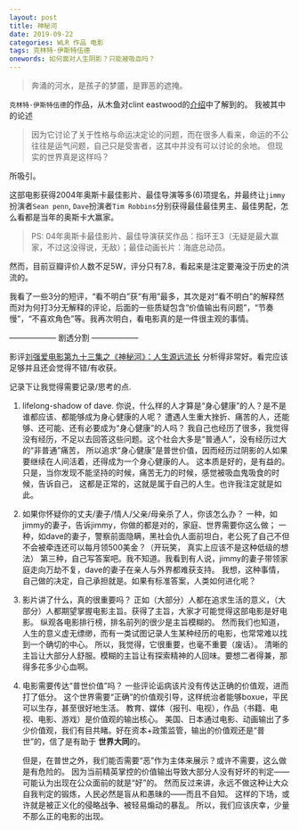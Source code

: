 ```yaml
---
layout: post
title: 神秘河
date: 2019-09-22
categories: WLR 作品 电影 
tags: 克林特·伊斯特伍德
onewords: 如何面对人生阴影？只能被吸血吗？
---
```

> 奔涌的河水，是孩子的梦靥，是罪恶的遮掩。

`克林特·伊斯特伍德`的作品，从木鱼对clint eastwood的[介绍](https://mp.weixin.qq.com/s?src=11&timestamp=1569122738&ver=1867&signature=Wdngz30RFhe26oZ01yW9dYzcGVIBHsk69IH13DLbwxLEqcVBgwfLp9b-kvsxVQTY5v9a5P5WAErRG80iR0jOdN62xD7U9WiR9dR47Z51YpcbwoB0WKmdl*BbBUFDFKpT&new=1)中了解到的。
我被其中的论述
> 因为它讨论了关于性格与命运决定论的问题，而在很多人看来，命运的不公往往是运气问题，自己只是受害者，这其中并没有可以讨论的余地。
> 但现实的世界真是这样吗？

所吸引。

这部电影获得2004年奥斯卡最佳影片、最佳导演等多(6)项提名，并最终让`jimmy`扮演者`Sean penn`, `Dave`扮演者`Tim Robbins`分别获得最佳最佳男主、最佳男配，怎么看都是当年的奥斯卡大赢家。

> PS: 04年奥斯卡最佳影片、最佳导演获奖作品：指环王3（无疑是最大赢家，不过这没得说，无敌）；最佳动画长片：海底总动员。

然而，目前豆瓣评价人数不足5W，评分只有7.8，看起来是注定要淹没于历史的洪流的。

我看了一些3分的短评，“看不明白”获“有用”最多，其次是对“看不明白”的解释然而对为何打3分无解释的评论，后面的一些质疑包含“价值输出有问题”，“节奏慢”，“不喜欢角色”等。我再次明白，看电影真的是一件很主观的事情。

—————— 剧透分割 ——————

影评[刘强爱电影第九十三集之《神秘河》：人生源远流长](http://movie.mtime.com/11750/reviews/1641367.html)
分析得非常好。看完应该足够并且还会觉得不错/有收获。

记录下让我觉得需要记录/思考的点.

1. lifelong-shadow of dave. 
    你说，什么样的人才算是“身心健康”的人？是不是谁都应该、都能够成为身心健康的人呢？
    遭遇人生重大挫折、痛苦的人，还能够、还可能、还有必要成为“身心健康”的人吗？
    我自己也经历了很多，我觉得没有经历，不足以去回答这些问题。这个社会大多是“普通人”，没有经历过大的“非普通”痛苦，
    所以追求“身心健康”是普世价值，因而经历过阴影的人如果要继续在人间活着，还得成为一个身心健康的人。
    这本质是好的，是有益的。只是，当你发现不能坚持的时候，痛苦无力的时候，感觉被吸血鬼吸食的时候，告诉自己，
    这都是正常的，这就是属于自己的人生。也许我注定就是如此。

2. 如果你怀疑你的丈夫/妻子/情人/父亲/母亲杀了人，你该怎么办？
    一种，如jimmy的妻子，告诉jimmy，你做的都是对的，家庭、世界需要你这么做；
    一种，如dave的妻子，警察前面隐瞒，黑社会仇人面前坦白，老公死了自己不但不会被牵连还可以每月领500美金？（开玩笑，
    真实上应该不是这种低级的想法）
    第三种，自己写答案吧。我不知道。我看到有人说，jimmy的妻子带领家庭走向万劫不复，dave的妻子在亲人与外界都难获支持。
    我想，这种事情，自己做的决定，自己承担就是。如果有标准答案，人类如何进化呢？

3. 影片讲了什么，真的很重要吗？
    正如（大部分）人都在追求生活的意义，（大部分）人都期望掌握电影主旨。获得了主旨，大家才可能觉得这部电影是好电影。
    纵观各电影排行榜，排名前列的很少是主旨模糊的。
    然而我们也知道，人生的意义虚无缥缈，而有一类试图记录人生某种经历的电影，也常常难以找到一个确切的中心。
    所以，我觉得，它很重要，也毫不重要（废话）。
    清晰的主旨让大部分人舒服。模糊的主旨让有探索精神的人回味。要想二者得兼，那得多花多少心血啊。

4. 电影需要传达“普世价值”吗？
    一些评论诟病该片没有传达正确的价值观，进而打了低分。
    这个世界需要“正确”的价值观引导，这样统治者能够boxue，平民可以生存，甚至很好地生活。
    教育、媒体（报刊、电视），作品（书籍、电视、电影、游戏）是价值观的输出核心。
    美国、日本通过电影、动画输出了多少价值观，我们有目共睹。好在资本+政策监管，输出的价值观还是“普世”的，信了是有助于
    **世界大同**的。

    但是，在普世之外，我们能否需要“恶”作为主体来展示？或许不需要，这么做是有危险的。
    因为当前精英掌控的价值输出导致大部分人没有好坏的判定——可能认为出现在公众面前的就是“好”的。
    然而反过来讲，永远不做这种让大众自我判定的锻炼，人民必然是盲从和愚昧的——而且不自知。
    这样的下场，或许就是被正义化的侵略战争、被轻易煽动的暴乱。
    所以，我们应该庆幸，少量不那么正的电影的出现。
